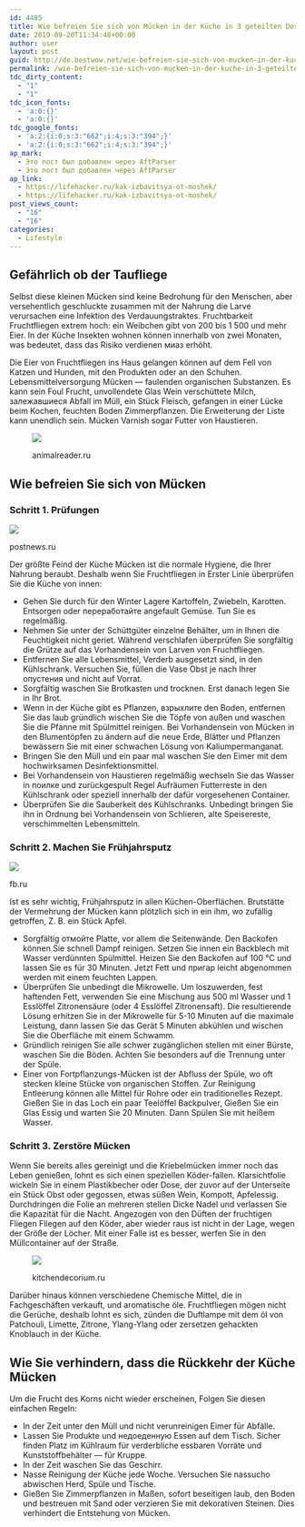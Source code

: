 ```yaml
---
id: 4485
title: Wie befreien Sie sich von Mücken in der Küche in 3 geteilten Dosen
date: 2019-09-20T11:34:48+00:00
author: user
layout: post
guid: http://de.bestwow.net/wie-befreien-sie-sich-von-mucken-in-der-kuche-in-3-geteilten-dosen/
permalink: /wie-befreien-sie-sich-von-mucken-in-der-kuche-in-3-geteilten-dosen/
tdc_dirty_content:
  - "1"
  - "1"
tdc_icon_fonts:
  - 'a:0:{}'
  - 'a:0:{}'
tdc_google_fonts:
  - 'a:2:{i:0;s:3:"662";i:4;s:3:"394";}'
  - 'a:2:{i:0;s:3:"662";i:4;s:3:"394";}'
ap_mark:
  - Это пост был добавлен через AftParser
  - Это пост был добавлен через AftParser
ap_link:
  - https://lifehacker.ru/kak-izbavitsya-ot-moshek/
  - https://lifehacker.ru/kak-izbavitsya-ot-moshek/
post_views_count:
  - "16"
  - "16"
categories:
  - Lifestyle
---
```

## Gefährlich ob der Taufliege

Selbst diese kleinen Mücken sind keine Bedrohung für den Menschen, aber versehentlich geschluckte zusammen mit der Nahrung die Larve verursachen eine Infektion des Verdauungstraktes. Fruchtbarkeit Fruchtfliegen extrem hoch: ein Weibchen gibt von 200 bis 1 500 und mehr Eier. In der Küche Insekten wohnen können innerhalb von zwei Monaten, was bedeutet, dass das Risiko verdienen миаз erhöht.

Die Eier von Fruchtfliegen ins Haus gelangen können auf dem Fell von Katzen und Hunden, mit den Produkten oder an den Schuhen. Lebensmittelversorgung Mücken — faulenden organischen Substanzen. Es kann sein Foul Frucht, unvollendete Glas Wein verschüttete Milch, залежавшиеся Abfall im Müll, ein Stück Fleisch, gefangen in einer Lücke beim Kochen, feuchten Boden Zimmerpflanzen. Die Erweiterung der Liste kann unendlich sein. Mücken Varnish sogar Futter von Haustieren.<figure>

![](http://de.bestwow.net/wp-content/uploads/2019/09/kak-izbavit-sya-ot-moshek-na-kuhne-v-3-priema-1.jpg) <figcaption>animalreader.ru</figcaption></figure> 

## Wie befreien Sie sich von Mücken

### Schritt 1. Prüfungen<figure>

![](http://de.bestwow.net/wp-content/uploads/2019/09/kak-izbavit-sya-ot-moshek-na-kuhne-v-3-priema-2.jpg) <figcaption>postnews.ru</figcaption></figure> 

Der größte Feind der Küche Mücken ist die normale Hygiene, die Ihrer Nahrung beraubt. Deshalb wenn Sie Fruchtfliegen in Erster Linie überprüfen Sie die Küche von innen:

  * Gehen Sie durch für den Winter Lagere Kartoffeln, Zwiebeln, Karotten. Entsorgen oder переработайте angefault Gemüse. Tun Sie es regelmäßig.
  * Nehmen Sie unter der Schüttgüter einzelne Behälter, um in Ihnen die Feuchtigkeit nicht geriet. Während verschlafen überprüfen Sie sorgfältig die Grütze auf das Vorhandensein von Larven von Fruchtfliegen.
  * Entfernen Sie alle Lebensmittel, Verderb ausgesetzt sind, in den Kühlschrank. Versuchen Sie, füllen die Vase Obst je nach Ihrer опустения und nicht auf Vorrat.
  * Sorgfältig waschen Sie Brotkasten und trocknen. Erst danach legen Sie in Ihr Brot.
  * Wenn in der Küche gibt es Pflanzen, взрыхлите den Boden, entfernen Sie das laub gründlich wischen Sie die Töpfe von außen und waschen Sie die Pfanne mit Spülmittel reinigen. Bei Vorhandensein von Mücken in den Blumentöpfen zu ändern auf die neue Erde, Blätter und Pflanzen bewässern Sie mit einer schwachen Lösung von Kaliumpermanganat.
  * Bringen Sie den Müll und ein paar mal waschen Sie den Eimer mit dem hochwirksamen Desinfektionsmittel.
  * Bei Vorhandensein von Haustieren regelmäßig wechseln Sie das Wasser in поилке und zurückgespult Regel Aufräumen Futterreste in den Kühlschrank oder speziell innerhalb der dafür vorgesehenen Container.
  * Überprüfen Sie die Sauberkeit des Kühlschranks. Unbedingt bringen Sie ihn in Ordnung bei Vorhandensein von Schlieren, alte Speisereste, verschimmelten Lebensmitteln.

### Schritt 2. Machen Sie Frühjahrsputz<figure>

![](http://de.bestwow.net/wp-content/uploads/2019/09/kak-izbavit-sya-ot-moshek-na-kuhne-v-3-priema-3.jpg) <figcaption>fb.ru</figcaption></figure> 

Ist es sehr wichtig, Frühjahrsputz in allen Küchen-Oberflächen. Brutstätte der Vermehrung der Mücken kann plötzlich sich in ein ihm, wo zufällig getroffen, Z. B. ein Stück Apfel.

  * Sorgfältig отмойте Platte, vor allem die Seitenwände. Den Backofen können Sie schnell Dampf reinigen. Setzen Sie innen ein Backblech mit Wasser verdünnten Spülmittel. Heizen Sie den Backofen auf 100 °C und lassen Sie es für 30 Minuten. Jetzt Fett und пригар leicht abgenommen werden mit einem feuchten Lappen.
  * Überprüfen Sie unbedingt die Mikrowelle. Um loszuwerden, fest haftenden Fett, verwenden Sie eine Mischung aus 500 ml Wasser und 1 Esslöffel Zitronensäure (oder 4 Esslöffel Zitronensaft). Die resultierende Lösung erhitzen Sie in der Mikrowelle für 5-10 Minuten auf die maximale Leistung, dann lassen Sie das Gerät 5 Minuten abkühlen und wischen Sie die Oberfläche mit einem Schwamm.
  * Gründlich reinigen Sie alle schwer zugänglichen stellen mit einer Bürste, waschen Sie die Böden. Achten Sie besonders auf die Trennung unter der Spüle.
  * Einer von Fortpflanzungs-Mücken ist der Abfluss der Spüle, wo oft stecken kleine Stücke von organischen Stoffen. Zur Reinigung Entleerung können alle Mittel für Rohre oder ein traditionelles Rezept. Gießen Sie in das Loch ein paar Teelöffel Backpulver, Gießen Sie ein Glas Essig und warten Sie 20 Minuten. Dann Spülen Sie mit heißem Wasser.

### Schritt 3. Zerstöre Mücken

Wenn Sie bereits alles gereinigt und die Kriebelmücken immer noch das Leben genießen, lohnt es sich einen speziellen Köder-fallen. Klarsichtfolie wickeln Sie in einem Plastikbecher oder Dose, der zuvor auf der Unterseite ein Stück Obst oder gegossen, etwas süßen Wein, Kompott, Apfelessig. Durchdringen die Folie an mehreren stellen Dicke Nadel und verlassen Sie die Kapazität für die Nacht. Angezogen von den Düften der fruchtigen Fliegen Fliegen auf den Köder, aber wieder raus ist nicht in der Lage, wegen der Größe der Löcher. Mit einer Falle ist es besser, werfen Sie in den Müllcontainer auf der Straße.<figure>

![](http://de.bestwow.net/wp-content/uploads/2019/09/kak-izbavit-sya-ot-moshek-na-kuhne-v-3-priema-4.jpg) <figcaption>kitchendecorium.ru</figcaption></figure> 

Darüber hinaus können verschiedene Chemische Mittel, die in Fachgeschäften verkauft, und aromatische öle. Fruchtfliegen mögen nicht die Gerüche, deshalb lohnt es sich, zünden die Duftlampe mit dem öl von Patchouli, Limette, Zitrone, Ylang-Ylang oder zersetzen gehackten Knoblauch in der Küche.

## Wie Sie verhindern, dass die Rückkehr der Küche Mücken

Um die Frucht des Korns nicht wieder erscheinen, Folgen Sie diesen einfachen Regeln:

  * In der Zeit unter den Müll und nicht verunreinigen Eimer für Abfälle.
  * Lassen Sie Produkte und недоеденную Essen auf dem Tisch. Sicher finden Platz im Kühlraum für verderbliche essbaren Vorräte und Kunststoffbehälter — für Kruppe.
  * In der Zeit waschen Sie das Geschirr.
  * Nasse Reinigung der Küche jede Woche. Versuchen Sie nassucho abwischen Herd, Spüle und Tische.
  * Gießen Sie Zimmerpflanzen in Maßen, sofort beseitigen laub, den Boden und bestreuen mit Sand oder verzieren Sie mit dekorativen Steinen. Dies verhindert die Entstehung von Mücken.